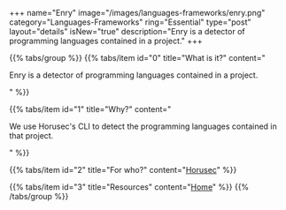 +++
name="Enry"
image="/images/languages-frameworks/enry.png"
category="Languages-Frameworks"
ring="Essential"
type="post"
layout="details"
isNew="true"
description="Enry is a detector of programming languages contained in a project."
+++

{{% tabs/group %}}
  {{% tabs/item id="0" title="What is it?" content="<p>Enry is a detector of programming languages contained in a project.</p>" %}}
  
  {{% tabs/item id="1" title="Why?" content="<p>We use Horusec's CLI to detect the programming languages contained in that project.</p>" %}}
  
  {{% tabs/item id="2" title="For who?" content="<a href='https://horusec.io/site/'>Horusec</a>" %}}

  {{% tabs/item id="3" title="Resources" content="<a href='https://github.com/src-d/enry'>Home</a>" %}}
{{% /tabs/group %}}